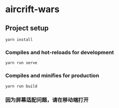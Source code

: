 # aircrift-wars

## Project setup
```
yarn install
```

### Compiles and hot-reloads for development
```
yarn run serve
```

### Compiles and minifies for production
```
yarn run build
```

### 因为屏幕适配问题，请在移动端打开



